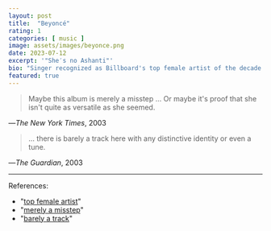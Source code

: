 ```yaml
---
layout: post
title:  "Beyoncé"
rating: 1
categories: [ music ]
image: assets/images/beyonce.png
date: 2023-07-12
excerpt: '"She′s no Ashanti"'
bio: "Singer recognized as Billboard's top female artist of the decade in the 2000s"
featured: true
---
```


> Maybe this album is merely a misstep ... Or maybe it's proof that she isn't quite as versatile as she seemed. 

—_The New York Times_, 2003

> ... there is barely a track here with any distinctive identity or even a tune.

—_The Guardian_, 2003

---

References:

- "[top female artist](https://web.archive.org/web/20110829104158/http://www.billboard.biz/bbbiz/content_display/industry/news/e3id4ade3d3e7f8db80b4071ff7aba918fc)"
- "[merely a misstep](https://www.nytimes.com/2003/07/06/arts/music-the-solo-beyonce-she-s-no-ashanti.html)"
- "[barely a track](https://www.theguardian.com/music/2003/jun/27/popandrock.artsfeatures8)"
